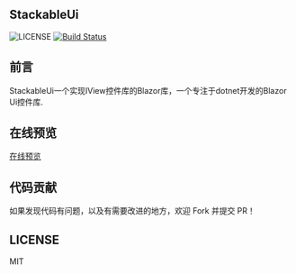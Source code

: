 ## StackableUi

![LICENSE](https://img.shields.io/github/license/hueifeng/StackableUi)
[![Build Status](https://stackable.visualstudio.com/stackableui/_apis/build/status/stackableui-dev-as%20-%20CI?branchName=master)](https://stackable.visualstudio.com/stackableui/_build/latest?definitionId=2&branchName=master)

## 前言
 
StackableUi一个实现IView控件库的Blazor库，一个专注于dotnet开发的Blazor Ui控件库.

## 在线预览

[在线预览](https://stackable.cn/)

## 代码贡献

如果发现代码有问题，以及有需要改进的地方，欢迎 Fork 并提交 PR！

## LICENSE

MIT
